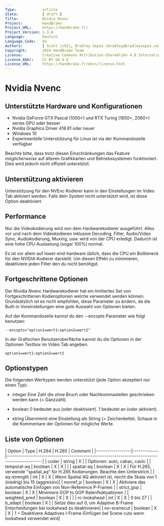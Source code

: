 ```yaml
---
Type:            article
State:           [ draft ]
Title:           Nvidia Nvenc
Project:         HandBrake
Project_URL:     https://handbrake.fr/
Project_Version: 1.3.0
Language:        Deutsch
Language_Code:   de
Authors:         [ Scott (s55), Bradley Sepos <bradley@bradleysepos.com> (BradleyS), Bernhard Rader ]
Copyright:       2019 HandBrake Team
License:         Creative Commons Attribution-ShareAlike 4.0 International
License_Abbr:    CC BY-SA 4.0
License_URL:     https://handbrake.fr/docs/license.html
---
```


Nvidia Nvenc
============

## Unterstützte Hardware und Konfigurationen

- Nvidia GeForce GTX Pascal (1050+) und RTX Turing (1650+, 2060+) series GPU oder besser
- Nvidia Graphics Driver 418.81 oder neuer
- Windows 10
- Experimentelle Unterstützung für Linux ist via der Kommandozeile verfügbar

Beachte bitte, dass trotz diesen Einschränkungen das Feature *möglicherweise* auf älteren Grafikkarten und Betriebssystemen funktioniert. Dies wird jedoch nicht offiziell unterstützt.


## Unterstützung aktivieren

Unterstützung für den NVEnc Kodierer kann in den Einstellungen im Video Tab aktiviert werden. Falls dein System nicht unterstützt wird, ist diese Option deaktiviert.


## Performance

Nur die Videokodierung wird von dem Hardwarekodierer ausgeführt. Alles vor und nach dem Videokodieren inklusive Decoding, Filter, Audio/Video Sync, Audiokodierung, Muxing, usw. wird von der CPU erledigt. Dadurch ist eine hohe CPU Auslastung (sogar 100%) normal.

Es ist vor allem auf lower-end-hardware üblich, dass die CPU ein Bottleneck für den NVIDIA Kodierer darstellt. Um diesen Effekt zu minimieren, deaktiviere jeden Filter den du nicht benötigst.


## Fortgeschrittene Optionen

Der Nividia Nvenc Hardwarekodierer hat ein limitiertes Set von Fortgeschrittenen Kodieroptionen welche verwendet werden können. Grundsätzlich ist es nicht empfohlen, diese Parameter zu ändern, da die Built-in Voreinstellungen eine gute Auswahl von Optionen bieten.

Auf der Kommandozeile kannst du den --encopts Parameter wie folgt benutzen:

    --encopts="option1=wert1:option2=wert2"

In der Grafischen Benutzeroberfläche kannst du die Optionen in der Optionen Textbox im Video Tab angeben.

    option1=wert1:option2=wert2

## Optionstypen

Die folgenden Werttypen werden unterstützt (jede Option akzeptiert nur einen Typ):

- integer
  Eine Zahl die ohne Bruch oder Nachkommastellen geschrieben werden kann (= Ganzzahl).

- boolean
  0 bedeutet aus (oder deaktiviert).
  1 bedeutet an (oder aktiviert).
 
- string
  Übernimmt eine Einstellung als String (= Zeichenkette). Schaue in die Kommentare der Optionen für mögliche Werte.

  
## Liste von Optionen

| Option           | Type        | H.264 | H.265 | Comment                                                                        |
|------------------|-------------|------------------------------------------------------------------------------------------------|
| coder            | string      |   X   |       | Optionen: auto, cabac, cavlc                                                   |
| temporal-aq      | boolean     |   X   |   X   |                                                                                |
| spatial-aq       | boolean     |   X   |   X   | Für H.265, verwende "spatial_aq" für H.265 Kodierungen. Beachte den Unterstrich.|
| aq-strength      | int         |   X   |   X   | Wenn Spatial AQ aktiviert ist, reicht die Skala von 1 (niedrig) bis 15 (aggressiv)|
| nonref_p         | boolean     |   X   |   X   | Aktiviere das automatische Einfügen von Non-Reference P-Frames                 |
| strict_gop       | boolean     |   X   |   X   | Minimiere GOP to GOP Ratenfluktuationen                                        |
| weighted_pred    | boolean     |   X   |   X   |                                                                                |
| rc-lookahead     | int         |   X   |   X   | 0 bis 27                                                                       |
| b_adapt          | boolean     |   X   |       | Setze dies auf 0, um Adaptive B-Frame Entscheidungen bei lookahead zu deaktivieren|
| no-scenecut      | boolean     |   X   |   X   | 1 = Deaktivere Adaptives I-Frame-Einfügen bei Scene cuts wenn lookahead verwendet wird|


